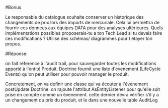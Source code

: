 #Bonus

Le responsable du catalogue souhaite conserver un historique des changements de prix lors
des imports de mercuriale. Cela lui permettra de fournir ces données aux équipes DATA pour
des analyses ultérieures. Quels implémentations possibles proposerais-tu a ton Tech Lead si tu
devais faire ces modifications ? Utilise des schémas/ diagrammes pour t
 étayer ton propos.
 
#Réponse:

on fait réference à l'audit trail, pour sauvegarder toutes les modifications apporté à l'entité Produit.
Doctrine fournit une liste d'evenement (LifeCycle Events) qu'on peut utiliser pour pouvoir manager le produit.

Concretement, on va definir une classe qui va écouter à l'évenement postUpdate Doctrine. on rajoute l'attribut AsEntityListener 
pour qu'elle soit prise en compte comme un évenement. cette dernier devra vérifier s'il y a un changement du prix du produit, et le dans une nouvelle table AuditLog
